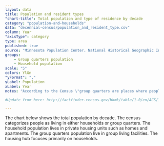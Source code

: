 ```yaml
---
layout: data
title: Population and resident types
"chart-title": Total population and type of residence by decade
category: "population-and-households"
data: "decennial-census/population_and_resident_type.csv"
column: Year
"axisType": category
type: area
published: true
source: "Minnesota Population Center. National Historical Geographic Information System: Version 11.0 [Database]. Minneapolis: University of Minnesota. 2016. http://doi.org/10.18128/D050.V11.0."
groups:
    - Group quarters population
    - Household population
scale: "5"
colors: YlGn
"yFormat": ","
yLabel: Population
xLabel: Year
notes: "According to the Census \"group quarters are places where people live or stay, in a group living arrangement, which is owned or managed by an entity or organization providing housing and/or services for the residents. This is not a typical household-type living arrangement. These services  may  include custodial or medical care as well as other types of assistance, and residency is commonly restricted to those receiving these services. People living in group quarters are usually not related to each other.\" Examples of group quarters are correctional institutions, juvenile facilities, skilled nursing facilities, college residence halls, military barracks, group homes, and workers’ dormitories.  "

#Update from here: http://factfinder.census.gov/bkmk/table/1.0/en/ACS/14_5YR/B26001/0500000US06075

---
```


The chart below shows the total population by decade.  The census categorizes people as living in either households or group quarters. The household population lives in private housing units such as homes and apartments. The group quarters population live in group living facilities. The housing hub focuses primarily on households.  